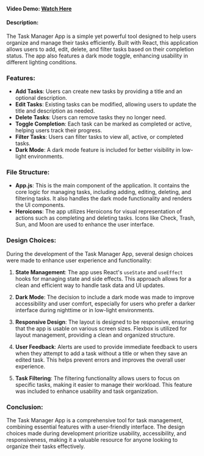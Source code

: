 #### Video Demo: [Watch Here](https://youtu.be/0sY3qWhgAsU)

#### Description:
The Task Manager App is a simple yet powerful tool designed to help users organize and manage their tasks efficiently. Built with React, this application allows users to add, edit, delete, and filter tasks based on their completion status. The app also features a dark mode toggle, enhancing usability in different lighting conditions.

### Features:
- **Add Tasks**: Users can create new tasks by providing a title and an optional description.
- **Edit Tasks**: Existing tasks can be modified, allowing users to update the title and description as needed.
- **Delete Tasks**: Users can remove tasks they no longer need.
- **Toggle Completion**: Each task can be marked as completed or active, helping users track their progress.
- **Filter Tasks**: Users can filter tasks to view all, active, or completed tasks.
- **Dark Mode**: A dark mode feature is included for better visibility in low-light environments.

### File Structure:
- **App.js**: This is the main component of the application. It contains the core logic for managing tasks, including adding, editing, deleting, and filtering tasks. It also handles the dark mode functionality and renders the UI components.
- **Heroicons**: The app utilizes Heroicons for visual representation of actions such as completing and deleting tasks. Icons like Check, Trash, Sun, and Moon are used to enhance the user interface.

### Design Choices:
During the development of the Task Manager App, several design choices were made to enhance user experience and functionality:

1. **State Management**: The app uses React's `useState` and `useEffect` hooks for managing state and side effects. This approach allows for a clean and efficient way to handle task data and UI updates.

2. **Dark Mode**: The decision to include a dark mode was made to improve accessibility and user comfort, especially for users who prefer a darker interface during nighttime or in low-light environments.

3. **Responsive Design**: The layout is designed to be responsive, ensuring that the app is usable on various screen sizes. Flexbox is utilized for layout management, providing a clean and organized structure.

4. **User  Feedback**: Alerts are used to provide immediate feedback to users when they attempt to add a task without a title or when they save an edited task. This helps prevent errors and improves the overall user experience.

5. **Task Filtering**: The filtering functionality allows users to focus on specific tasks, making it easier to manage their workload. This feature was included to enhance usability and task organization.

### Conclusion:
The Task Manager App is a comprehensive tool for task management, combining essential features with a user-friendly interface. The design choices made during development prioritize usability, accessibility, and responsiveness, making it a valuable resource for anyone looking to organize their tasks effectively.